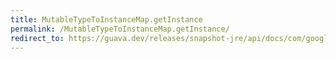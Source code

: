 ```yaml
---
title: MutableTypeToInstanceMap.getInstance
permalink: /MutableTypeToInstanceMap.getInstance/
redirect_to: https://guava.dev/releases/snapshot-jre/api/docs/com/google/common/reflect/MutableTypeToInstanceMap.html#getInstance-java.lang.Class-
---
```

